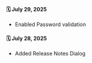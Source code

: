 #### 🗓️ July 29, 2025

- Enabled Password validation

#### 🗓️ July 28, 2025

- Added Release Notes Dialog